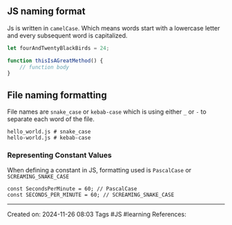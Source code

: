 ## JS naming format
Js is written in `camelCase`. Which means words start with a lowercase letter and every subsequent word is capitalized.
```js
let fourAndTwentyBlackBirds = 24;

function thisIsAGreatMethod() {
	// function body
}
```
## File naming formatting
File names are `snake_case` or `kebab-case` which is using either `_` or `-` to separate each word of the file.
```
hello_world.js # snake_case
hello-world.js # kebab-case
```
### Representing Constant Values
When defining a constant in JS, formatting used is `PascalCase` or `SCREAMING_SNAKE_CASE`
```
const SecondsPerMinute = 60; // PascalCase
const SECONDS_PER_MINUTE = 60; // SCREAMING_SNAKE_CASE
```


---
Created on: 2024-11-26 08:03
Tags #JS #learning 
References:
